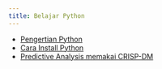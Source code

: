 ```yaml
---
title: Belajar Python
---
```


- [Pengertian Python](pengertian-python.md)
- [Cara Install Python](install-python.md)
- [Predictive Analysis memakai CRISP-DM](predictive-analysis-crisp-dm/predictive-analysis.md)

